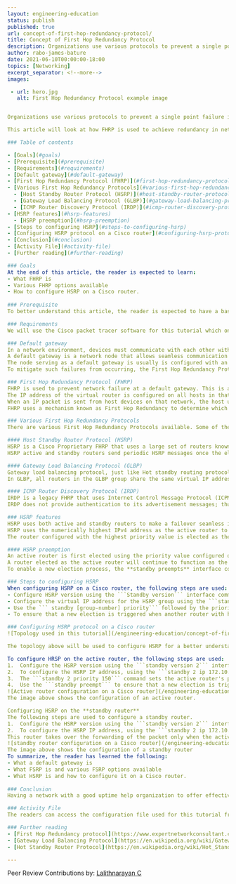 ```yaml
---
layout: engineering-education
status: publish
published: true
url: concept-of-first-hop-redundancy-protocol/
title: Concept of First Hop Redundancy Protocol
description: Organizations use various protocols to prevent a single point failure in their systems. One of these protocols is the First Hop redundancy Protocol (FHRP) which presents a virtual default gateway to the organization's network to provide a near 100 percent network uptime. In this article we discuss FHRP in detail and how it is used to achieve redundancy in networks.
author: rabo-james-bature
date: 2021-06-10T00:00:00-18:00
topics: [Networking]
excerpt_separator: <!--more-->
images:

 - url: hero.jpg
   alt: First Hop Redundancy Protocol example image


Organizations use various protocols to prevent a single point failure in their works. One of these protocols is the First Hop redundancy Protocol (FHRP) which presents a virtual default gateway to the organization's network to provide a near 100 percent network uptime.

This article will look at how FHRP is used to achieve redundancy in networks, variety of FHRP, and then configure Hot Standby Redundancy Protocol (HSRP), a Cisco proprietary protocol used in the implementation of FHRP.

### Table of contents

- [Goals](#goals)
- [Prerequisite](#prerequisite)
- [Requirements](#requirements)
- [Default gateway](#default-gateway)
- [First Hop Redundancy Protocol (FHRP)](#first-hop-redundancy-protocol-fhrp)
- [Various First Hop Redundancy Protocols](#various-first-hop-redundancy-protocols)
  - [Host Standby Router Protocol (HSRP)](#host-standby-router-protocol-hsrp)
  - [Gateway Load Balancing Protocol (GLBP)](#gateway-load-balancing-protocol-glbp)
  - [ICMP Router Discovery Protocol (IRDP)](#icmp-router-discovery-protocol-irdp)
- [HSRP features](#hsrp-features)
  - [HSRP preemption](#hsrp-preemption)
- [Steps to configuring HSRP](#steps-to-configuring-hsrp)
- [Configuring HSRP protocol on a Cisco router](#configuring-hsrp-protocol-on-a-cisco-router)
- [Conclusion](#conclusion)
- [Activity File](#activity-file)
- [Further reading](#further-reading)

### Goals
At the end of this article, the reader is expected to learn:
- What FHRP is
- Various FHRP options available
- How to configure HSRP on a Cisco router.
  
### Prerequisite
To better understand this article, the reader is expected to have a basic understanding of the Cisco Command Line Interface (CLI)

### Requirements
We will use the Cisco packet tracer software for this tutorial which one can download at [Download Packet Tracer](https://www.netacad.com/portal/resources/packet-tracer)

### Default gateway
In a network environment, devices must communicate with each other within the network and outside the network. A device that communicates with over devices outside its network or subnet requires a default gateway.
A default gateway is a network node that allows seamless communication between networks, allowing one device to communicate with another on a different network or subnet. It is the first route taken by an Internet Protocol (IP) packets to ensure that internet requests are sent to the right destination.
The node serving as a default gateway is usually is configured with an Internet Protocol (IP) address. Each client in the network or subnet is configured with the same IP address. Because of this, if the router or the layer three switch serving as a default gateway fails, all devices connected to it will be isolated from the outside network.
To mitigate such failures from occurring, the First Hop Redundancy Protocol (FHRP) was developed.

### First Hop Redundancy Protocol (FHRP)
FHRP is used to prevent network failure at a default gateway. This is achieved by configuring multiple routers with the same IP address and Mac address, thus presenting an illusion of a single virtual router to the hosts in a Local Area Network (LAN).
The IP address of the virtual router is configured on all hosts in that network or subnet as their default gateway. 
When an IP packet is sent from host devices on that network, the host uses Address Resolution Protocol (ARP) to resolve the MAC address associated. Any physically active router processes the packet sent to this MAC address within the router group. By so doing, if one router goes down, the IP packet will be processed and forwarded by the next active router.
FHRP uses a mechanism known as First Hop Redundancy to determine which router takes an active role in forwarding traffic and when a standby router should take over this active role.

### Various First Hop Redundancy Protocols
There are various First Hop Redundancy Protocols available. Some of these protocols are proprietary, while others are standard protocols.

#### Host Standby Router Protocol (HSRP)
HSRP is a Cisco Proprietary FHRP that uses a large set of routers known as standby group or HSRP group to present the illusion of a single virtual router to a host. In this standby group, a single router is elected to take over as the active router if the active router fails.
HSRP active and standby routers send periodic HSRP messages once the election process has been completed.

#### Gateway Load Balancing Protocol (GLBP)
Gateway load balancing protocol, just like Hot standby routing protocol, is a proprietary protocol that provides gateway redundancy while supporting load balancing over multiple routers (gateway).
In GLBP, all routers in the GLBP group share the same virtual IP address but uses different MAC addresses with all the virtual routers participating in the forwarding of packets.

#### ICMP Router Discovery Protocol (IRDP)
IRDP is a legacy FHRP that uses Internet Control Message Protocol (ICPM) to allow hosts to discover routers on their network using **router advertisement** message to provide IPv4 connectivity to other non-local IPv4 networks.
IRDP does not provide authentication to its advertisement messages; thus, the protocol is insecure as hosts running IRDP can be spoofed.

### HSRP features
HSRP uses both active and standby routers to make a failover seamless in a network, thus providing redundancy.
HSRP uses the numerically highest IPv4 address as the active router to determine the active and standby router. HSRP uses the "HSRP priority" option to determine the active router for better control of the election. 
The router configured with the highest priority value is elected as the active router. Still, in a situation whereby all routers have equal priorities, the router with the highest numerical IP address will be the Active router.

#### HSRP preemption
An active router is first elected using the priority value configured on the routers and then by the IP address. In each situation, a higher value is of greater priority.
A router elected as the active router will continue to function as the active router even when a new router with a higher priority value and IP address comes online. This makes it impossible for the newly added router to take over the processing and forwarding of IP packets.
To enable a new election process, the **standby preempts** interface command is used.

### Steps to configuring HSRP
When configuring HSRP on a Cisco router, the following steps are used:
- Configure HSRP version using the ```Standby version``` interface command
- Configure the virtual IP address for the HSRP group using the ```standby group number``` followed by the IP-address
- Use the ``` standby [group-number] priority``` followed by the priority value
- To ensure that a new election is triggered when another router with higher priority is added to the HSRP group, use the ```standby preempt``` interface command

### Configuring HSRP protocol on a Cisco router
![Topology used in this tutorial](/engineering-education/concept-of-first-hop-redundancy-protocol/topo.jpeg)

The topology above will be used to configure HSRP for a better understanding of this tutorial.

To configure HRSP on the active router, the following steps are used:
1.	Configure the HSRP version using the ```standby version 2``` interface command on the interface gigabit 0/0. This command will enable the HSRP version on the interface.
2.	To configure the HSRP IP address, using the ```standby 2 ip 172.10.1.10```. This command sets the standby group number to 2, and the virtual address, which will be the default gateway for all devices on this group, is set to '172.10.1.10'.
3.	The ```standby 2 priority 150``` command sets the active router's priority to 150 and allows the router to be elected as the **active router** because it has the highest priority value in the standby group.
4.	Use the ```standby preempt``` to ensure that a new election is triggered when another router with higher priority is added to the standby group.
![Active router configuration on a Cisco router](/engineering-education/concept-of-first-hop-redundancy-protocol/topo.jpeg)
The image above shows the configuration of an active router.

Configuring HSRP on the **standby router**
The following steps are used to configure a standby router.
1.	Configure the HSRP version using the ```standby version 2``` interface command on the interface gigabit 0/0. This command will enable the HSRP version on the interface.
2.	To configure the HSRP IP address, using the ```standby 2 ip 172.10.1.10``` . This command sets the standby group number to 2, and the virtual address, which will be the default gateway for all devices on this group, is set to '172.10.1.10'.
This router takes over the forwarding of the packet only when the active router fails.
![standby router configuration on a Cisco router](/engineering-education/concept-of-first-hop-redundancy-protocol/stanby.jpeg)
The image above shows the configuration of a standby router
To summarize, the reader has learned the following:
- What a default gateway is
- What FSRP is and various FSRP options available
- What HSRP is and how to configure it on a Cisco router.
  
### Conclusion
Having a network with a good uptime help organization to offer effective services to their customers. Various redundant protocols have been developed and are being implemented to ensure the availability of these services. Organizations should use a protocol like FHRP to help reduce the rate of network downtime to provide effective services.

### Activity File
The readers can access the configuration file used for this tutorial from this Github repository [Activity File](https://github.com/raboba2re/config/blob/main/hsrp.pkt)

### Further reading 
- [First Hop Redundancy protocol](https://www.expertnetworkconsultant.com/configuring/understanding-first-hop-redundancy-protocols-fhrp/)
- [Gateway Load Balancing Protocol](https://en.wikipedia.org/wiki/Gateway_Load_Balancing_Protocol)
- [Hot Standby Router Protocol](https://en.wikipedia.org/wiki/Hot_Standby_Router_Protocol)

---
```

Peer Review Contributions by: [Lalithnarayan C](/engineering-education/authors/lalithnarayan-c/)
